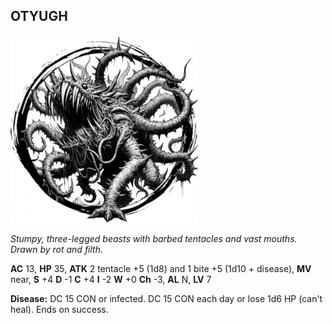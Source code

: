 ## OTYUGH

![](images/otyugh.webp)

_Stumpy, three-legged beasts with barbed tentacles and vast mouths. Drawn by rot and filth._

**AC** 13, **HP** 35, **ATK** 2 tentacle +5 (1d8) and 1 bite +5 (1d10 + disease), **MV** near, **S** +4 **D** -1 **C** +4 **I** -2 **W** +0 **Ch** -3, **AL** N, **LV** 7

**Disease:** DC 15 CON or infected. DC 15 CON each day or lose 1d6 HP (can't heal). Ends on success.

